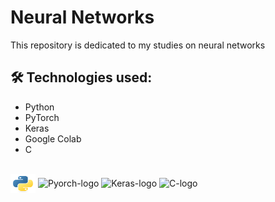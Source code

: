# Neural Networks

This repository is dedicated to my studies on neural networks

## 🛠️ Technologies used:
- Python
- PyTorch
- Keras
- Google Colab
- C

<div style="display: inline_block"><br>
  <img align="center" alt="Python-logo" height="30" width="40" src="https://raw.githubusercontent.com/devicons/devicon/master/icons/python/python-original.svg">
  <img align="center" alt="Pyorch-logo" height="35" width="35" src="https://seeklogo.com/images/P/pytorch-logo-84F95D0AF5-seeklogo.com.png">
  <img align="center" alt="Keras-logo" height="35" width="35" src="https://seeklogo.com/images/K/keras-logo-6B06C2FC2D-seeklogo.com.png">
  <img align="center" alt="C-logo" height="30" width="40" src="https://cdn.jsdelivr.net/gh/devicons/devicon/icons/c/c-original.svg">
</div>
